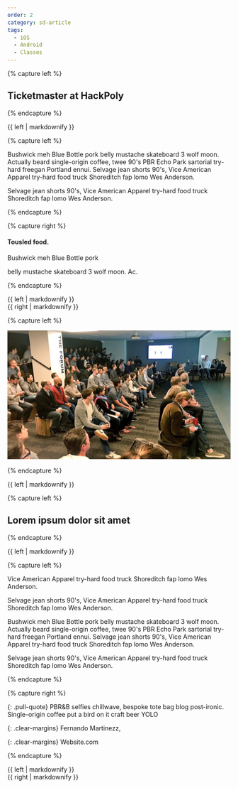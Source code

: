 ```yaml
---
order: 2
category: sd-article
tags:
  - iOS
  - Android
  - Classes
---
```


{% capture left %}

## Ticketmaster at HackPoly

{% endcapture %}

<div class="col-lg-8 col-md-8 col-sm-8">{{ left | markdownify }}</div>


{% capture left %}

Bushwick meh Blue Bottle pork belly mustache skateboard 3 wolf moon.
Actually beard single-origin coffee, twee 90's PBR Echo Park sartorial
try-hard freegan Portland ennui. Selvage jean shorts 90's, Vice American
Apparel try-hard food truck Shoreditch fap lomo Wes Anderson.

Selvage jean shorts 90's, Vice American Apparel
try-hard food truck Shoreditch fap lomo Wes Anderson.

{% endcapture %}


{% capture right %}

#### Tousled food.

Bushwick meh Blue Bottle pork 

belly mustache skateboard 3 wolf moon. Ac.

{% endcapture %}

<div class="col-lg-8 col-md-8 col-sm-8">{{ left | markdownify }}</div>
<div class="col-lg-4 col-md-4 col-sm-4"><div class="with-border">{{ right | markdownify }}</div></div>

{% capture left %}

![gras](/assets/img/partners/startups-development/rectangle-483.png)

{% endcapture %}

<div class="col-lg-8 col-md-8 col-sm-8">{{ left | markdownify }}</div>



{% capture left %}

## Lorem ipsum dolor sit amet

{% endcapture %}

<div class="col-lg-8 col-md-8 col-sm-8">{{ left | markdownify }}</div>


{% capture left %}

Vice American Apparel try-hard food truck Shoreditch fap lomo Wes Anderson.

Selvage jean shorts 90's, Vice American Apparel try-hard food truck Shoreditch fap lomo Wes Anderson.

Bushwick meh Blue Bottle pork belly mustache skateboard 3 wolf moon. Actually beard single-origin coffee, 
twee 90's PBR Echo Park sartorial try-hard freegan Portland ennui. Selvage jean shorts 90's, Vice American
Apparel try-hard food truck Shoreditch fap lomo Wes Anderson.

Selvage jean shorts 90's, Vice American Apparel try-hard food truck Shoreditch fap lomo Wes Anderson.

{% endcapture %}

{% capture right %}

{: .pull-quote}
PBR&B selfies chillwave, bespoke tote bag blog post-ironic.
Single-origin coffee put a bird on it craft beer YOLO

{: .clear-margins}
Fernando Martinezz,

{: .clear-margins}
Website.com

{% endcapture %}

<div class="col-lg-8 col-md-8 col-sm-8">{{ left | markdownify }}</div>
<div class="col-lg-4 col-md-4 col-sm-4">{{ right | markdownify }}</div>